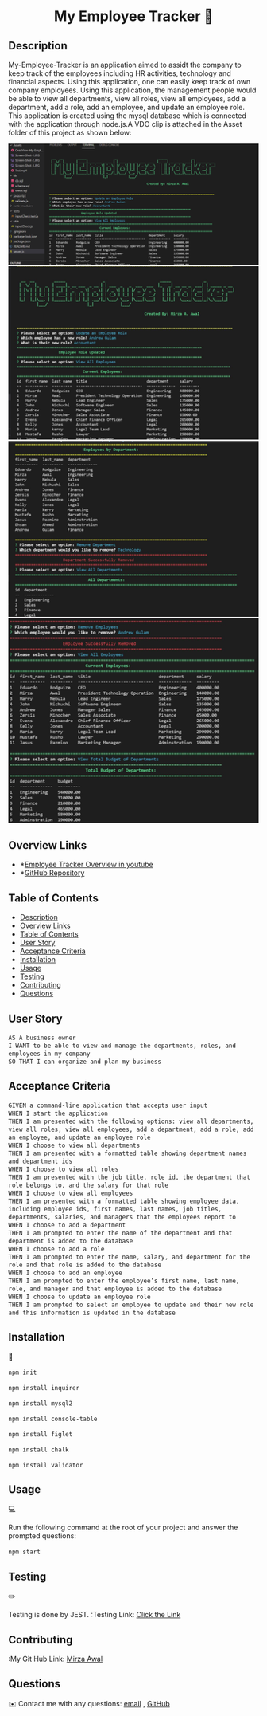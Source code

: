 <h1 align="center">My Employee Tracker 👋</h1>
  

## Description

My-Employee-Tracker is an application aimed to assidt the company to keep track of the employees including HR activities, technology and financial aspects. Using this application, one can easily keep track of own company employees. Using this application, the management people would be able to view all departments, view all roles, view all employees, add a department, add a role, add an employee, and update an employee role. This application is created using the mysql database which is connected with the application through node.js.A VDO clip is attached in the Asset folder of this project as shown below:

![My Employee Tracker-gif](./Assets/my-employee-tracker-gif.gif)
![My Employee Tracker-1](./Assets/Screen-Shot-1.JPG)
![My Employee Tracker-2](./Assets/Screen-Shot-2.JPG)
![My Employee Tracker-3](./Assets/Screen-Shot-3.JPG)


## Overview Links

- \*[Employee Tracker Overview in youtube](https://www.youtube.com/watch?v=jaZq0-eY0DU)
- \*[GitHub Repository](https://mirzadev.github.io/Employee-Tracker/)

## Table of Contents

- [Description](#description)
- [Overview Links](#overview-links)
- [Table of Contents](#table-of-contents)
- [User Story](#user-story)
- [Acceptance Criteria](#acceptance-criteria)
- [Installation](#installation)
- [Usage](#usage)
- [Testing](#testing)
- [Contributing](#contributing)
- [Questions](#questions)

## User Story
  
```
AS A business owner
I WANT to be able to view and manage the departments, roles, and employees in my company
SO THAT I can organize and plan my business
```
  
## Acceptance Criteria
  
``` 
GIVEN a command-line application that accepts user input
WHEN I start the application
THEN I am presented with the following options: view all departments, view all roles, view all employees, add a department, add a role, add an employee, and update an employee role
WHEN I choose to view all departments
THEN I am presented with a formatted table showing department names and department ids
WHEN I choose to view all roles
THEN I am presented with the job title, role id, the department that role belongs to, and the salary for that role
WHEN I choose to view all employees
THEN I am presented with a formatted table showing employee data, including employee ids, first names, last names, job titles, departments, salaries, and managers that the employees report to
WHEN I choose to add a department
THEN I am prompted to enter the name of the department and that department is added to the database
WHEN I choose to add a role
THEN I am prompted to enter the name, salary, and department for the role and that role is added to the database
WHEN I choose to add an employee
THEN I am prompted to enter the employee’s first name, last name, role, and manager and that employee is added to the database
WHEN I choose to update an employee role
THEN I am prompted to select an employee to update and their new role and this information is updated in the database 
```

## Installation
💾   
  
`npm init`
  
`npm install inquirer`

`npm install mysql2`

`npm install console-table`

`npm install figlet`

`npm install chalk`

`npm install validator`
  
## Usage
💻   
  
Run the following command at the root of your project and answer the prompted questions:
  
`npm start`

## Testing
✏️

Testing is done by JEST.
:Testing Link: [Click the Link](https://drive.google.com/file/d/1k6TxRsdL8NNhRdPMgPWxdoK6X0ArTUUu/view)
## Contributing
:My Git Hub Link: [Mirza Awal](https://github.com/mirzadev)

## Questions
✉️ Contact me with any questions: [email](mailto:awal.mirza2016@gmail.com) , [GitHub](https://github.com/mirzadev)<br />
